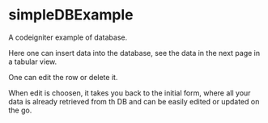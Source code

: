 # simpleDBExample

A codeigniter example of database.

Here one can insert data into the database, see the data in the next page in a tabular view.

One can edit the row or delete it.

When edit is choosen, it takes you back to the initial form, where all your data is already retrieved from th DB and can be easily edited or updated on the go.